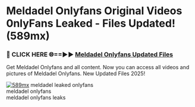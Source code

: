 # Meldadel Onlyfans Original Videos 0nlyFans Leaked - Files Updated! (589mx)

<h3>🔴 CLICK HERE 🌐==►► <a href="https://tinyurl.com/3hn5wdd3" rel="nofollow">Meldadel Onlyfans Updated Files</a></h3>

Get Meldadel Onlyfans and all content. Now you can access all videos and pictures of Meldadel Onlyfans. New Updated Files 2025!

[![589mx](https://i.imgur.com/4HnBqBT.gif)](https://tinyurl.com/3hn5wdd3)
meldadel leaked onlyfans<br>
meldadel onlyfans<br>
meldadel onlyfans leaks